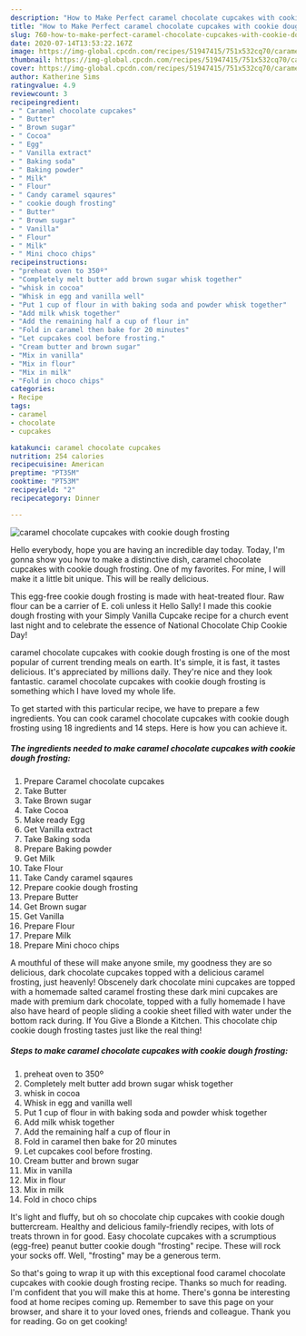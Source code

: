 ```yaml
---
description: "How to Make Perfect caramel chocolate cupcakes with cookie dough frosting"
title: "How to Make Perfect caramel chocolate cupcakes with cookie dough frosting"
slug: 760-how-to-make-perfect-caramel-chocolate-cupcakes-with-cookie-dough-frosting
date: 2020-07-14T13:53:22.167Z
image: https://img-global.cpcdn.com/recipes/51947415/751x532cq70/caramel-chocolate-cupcakes-with-cookie-dough-frosting-recipe-main-photo.jpg
thumbnail: https://img-global.cpcdn.com/recipes/51947415/751x532cq70/caramel-chocolate-cupcakes-with-cookie-dough-frosting-recipe-main-photo.jpg
cover: https://img-global.cpcdn.com/recipes/51947415/751x532cq70/caramel-chocolate-cupcakes-with-cookie-dough-frosting-recipe-main-photo.jpg
author: Katherine Sims
ratingvalue: 4.9
reviewcount: 3
recipeingredient:
- " Caramel chocolate cupcakes"
- " Butter"
- " Brown sugar"
- " Cocoa"
- " Egg"
- " Vanilla extract"
- " Baking soda"
- " Baking powder"
- " Milk"
- " Flour"
- " Candy caramel sqaures"
- " cookie dough frosting"
- " Butter"
- " Brown sugar"
- " Vanilla"
- " Flour"
- " Milk"
- " Mini choco chips"
recipeinstructions:
- "preheat oven to 350º"
- "Completely melt butter add brown sugar whisk together"
- "whisk in cocoa"
- "Whisk in egg and vanilla well"
- "Put 1 cup of flour in with baking soda and powder whisk together"
- "Add milk whisk together"
- "Add the remaining half a cup of flour in"
- "Fold in caramel then bake for 20 minutes"
- "Let cupcakes cool before frosting."
- "Cream butter and brown sugar"
- "Mix in vanilla"
- "Mix in flour"
- "Mix in milk"
- "Fold in choco chips"
categories:
- Recipe
tags:
- caramel
- chocolate
- cupcakes

katakunci: caramel chocolate cupcakes 
nutrition: 254 calories
recipecuisine: American
preptime: "PT35M"
cooktime: "PT53M"
recipeyield: "2"
recipecategory: Dinner

---
```



![caramel chocolate cupcakes with cookie dough frosting](https://img-global.cpcdn.com/recipes/51947415/751x532cq70/caramel-chocolate-cupcakes-with-cookie-dough-frosting-recipe-main-photo.jpg)

Hello everybody, hope you are having an incredible day today. Today, I'm gonna show you how to make a distinctive dish, caramel chocolate cupcakes with cookie dough frosting. One of my favorites. For mine, I will make it a little bit unique. This will be really delicious.

This egg-free cookie dough frosting is made with heat-treated flour. Raw flour can be a carrier of E. coli unless it Hello Sally! I made this cookie dough frosting with your Simply Vanilla Cupcake recipe for a church event last night and to celebrate the essence of National Chocolate Chip Cookie Day!

caramel chocolate cupcakes with cookie dough frosting is one of the most popular of current trending meals on earth. It's simple, it is fast, it tastes delicious. It's appreciated by millions daily. They're nice and they look fantastic. caramel chocolate cupcakes with cookie dough frosting is something which I have loved my whole life.


To get started with this particular recipe, we have to prepare a few ingredients. You can cook caramel chocolate cupcakes with cookie dough frosting using 18 ingredients and 14 steps. Here is how you can achieve it.

<!--inarticleads1-->

##### The ingredients needed to make caramel chocolate cupcakes with cookie dough frosting:

1. Prepare  Caramel chocolate cupcakes
1. Take  Butter
1. Take  Brown sugar
1. Take  Cocoa
1. Make ready  Egg
1. Get  Vanilla extract
1. Take  Baking soda
1. Prepare  Baking powder
1. Get  Milk
1. Take  Flour
1. Take  Candy caramel sqaures
1. Prepare  cookie dough frosting
1. Prepare  Butter
1. Get  Brown sugar
1. Get  Vanilla
1. Prepare  Flour
1. Prepare  Milk
1. Prepare  Mini choco chips


A mouthful of these will make anyone smile, my goodness they are so delicious, dark chocolate cupcakes topped with a delicious caramel frosting, just heavenly! Obscenely dark chocolate mini cupcakes are topped with a homemade salted caramel frosting these dark mini cupcakes are made with premium dark chocolate, topped with a fully homemade I have also have heard of people sliding a cookie sheet filled with water under the bottom rack during. If You Give a Blonde a Kitchen. This chocolate chip cookie dough frosting tastes just like the real thing! 

<!--inarticleads2-->

##### Steps to make caramel chocolate cupcakes with cookie dough frosting:

1. preheat oven to 350º
1. Completely melt butter add brown sugar whisk together
1. whisk in cocoa
1. Whisk in egg and vanilla well
1. Put 1 cup of flour in with baking soda and powder whisk together
1. Add milk whisk together
1. Add the remaining half a cup of flour in
1. Fold in caramel then bake for 20 minutes
1. Let cupcakes cool before frosting.
1. Cream butter and brown sugar
1. Mix in vanilla
1. Mix in flour
1. Mix in milk
1. Fold in choco chips


It&#39;s light and fluffy, but oh so chocolate chip cupcakes with cookie dough buttercream. Healthy and delicious family-friendly recipes, with lots of treats thrown in for good. Easy chocolate cupcakes with a scrumptious (egg-free) peanut butter cookie dough &#34;frosting&#34; recipe. These will rock your socks off. Well, &#34;frosting&#34; may be a generous term. 

So that's going to wrap it up with this exceptional food caramel chocolate cupcakes with cookie dough frosting recipe. Thanks so much for reading. I'm confident that you will make this at home. There's gonna be interesting food at home recipes coming up. Remember to save this page on your browser, and share it to your loved ones, friends and colleague. Thank you for reading. Go on get cooking!
